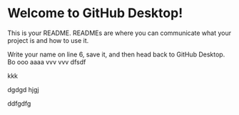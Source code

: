 # Welcome to GitHub Desktop!

This is your README. READMEs are where you can communicate what your project is and how to use it.

Write your name on line 6, save it, and then head back to GitHub Desktop.
Bo
ooo
aaaa
vvv
vvv
dfsdf

kkk

dgdgd
hjgj

ddfgdfg